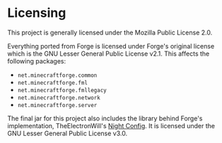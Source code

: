 # Licensing

This project is generally licensed under the Mozilla Public License 2.0.

Everything ported from Forge is licensed under Forge's original license which is the GNU Lesser General Public License
v2.1.
This affects the following packages:

- `net.minecraftforge.common`
- `net.minecraftforge.fml`
- `net.minecraftforge.fmllegacy`
- `net.minecraftforge.network`
- `net.minecraftforge.server`

The final jar for this project also includes the library behind Forge's implementation,
TheElectronWill's [Night Config]. It is licensed under the GNU Lesser General Public License v3.0.

[Night Config]: https://github.com/TheElectronWill/night-config
